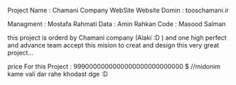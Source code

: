 
Project Name  : Chamani Company WebSite
Website Domin : tooschamani.ir 

Managment : Mostafa Rahmati 
Data      : Amin Rahkan
Code      : Masood Salman

this project is orderd by Chamani company (Alaki :D ) and one high perfect and advance team accept this mision to creat and design 
this very great project...


price For this Project : 9990000000000000000000000000 $   //midonim kame vali dar rahe khodast dge :D 



